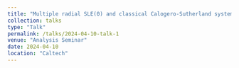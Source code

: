 ```yaml
---
title: "Multiple radial SLE(0) and classical Calogero-Sutherland system"
collection: talks
type: "Talk"
permalink: /talks/2024-04-10-talk-1
venue: "Analysis Seminar"
date: 2024-04-10
location: "Caltech"
---
```

